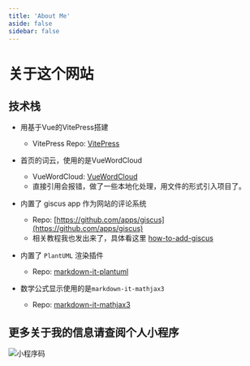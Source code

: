 ```yaml
---
title: 'About Me'
aside: false
sidebar: false
---
```


# 关于这个网站

## 技术栈

- 用基于Vue的VitePress搭建
  - VitePress Repo: [VitePress](https://vitepress.dev/)

- 首页的词云，使用的是VueWordCloud
  - VueWordCloud: [VueWordCloud](https://github.com/SeregPie/VueWordCloud)
  - 直接引用会报错，做了一些本地化处理，用文件的形式引入项目了。

- 内置了 giscus app 作为网站的评论系统
  - Repo: [https://github.com/apps/giscus](https://github.com/apps/giscus)
  - 相关教程我也发出来了，具体看这里 [how-to-add-giscus](https://naico.wang/blog/Engineering/how-to-add-giscus)

- 内置了 `PlantUML` 渲染插件
  - Repo: [markdown-it-plantuml](https://github.com/gmunguia/markdown-it-plantuml)

- 数学公式显示使用的是`markdown-it-mathjax3`
  - Repo: [markdown-it-mathjax3](https://github.com/tani/markdown-it-mathjax3)

## 更多关于我的信息请查阅个人小程序

![小程序码](/icons/minip-qrcode.jpg)
